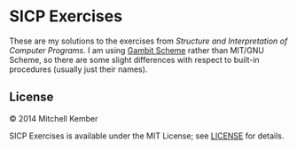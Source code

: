 # SICP Exercises

These are my solutions to the exercises from _Structure and Interpretation of Computer Programs_. I am using [Gambit Scheme][1] rather than MIT/GNU Scheme, so there are some slight differences with respect to built-in procedures (usually just their names).

[1]: http://www.iro.umontreal.ca/~gambit/

## License

© 2014 Mitchell Kember

SICP Exercises is available under the MIT License; see [LICENSE](LICENSE.md) for details.